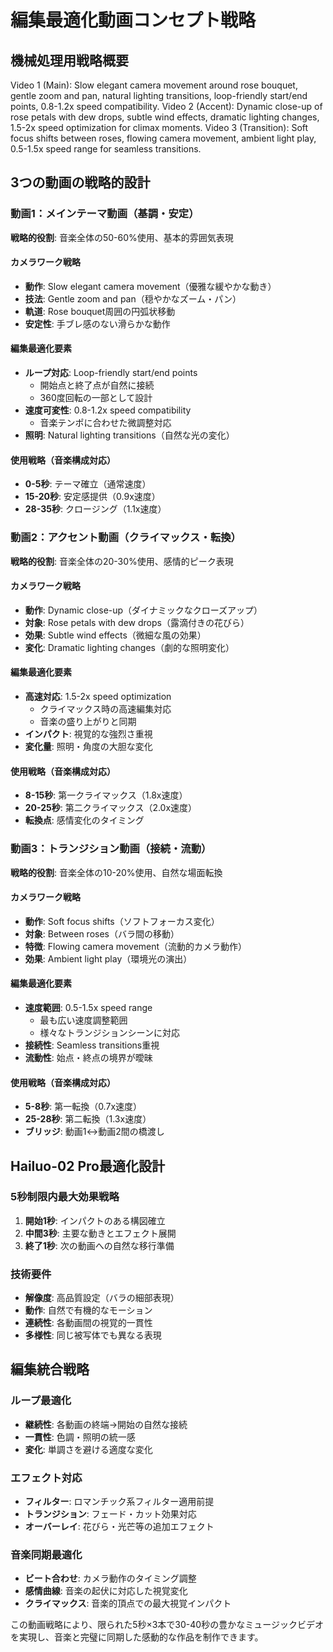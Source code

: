 # 編集最適化動画コンセプト戦略

## 機械処理用戦略概要
Video 1 (Main): Slow elegant camera movement around rose bouquet, gentle zoom and pan, natural lighting transitions, loop-friendly start/end points, 0.8-1.2x speed compatibility. Video 2 (Accent): Dynamic close-up of rose petals with dew drops, subtle wind effects, dramatic lighting changes, 1.5-2x speed optimization for climax moments. Video 3 (Transition): Soft focus shifts between roses, flowing camera movement, ambient light play, 0.5-1.5x speed range for seamless transitions.

## 3つの動画の戦略的設計

### 動画1：メインテーマ動画（基調・安定）
**戦略的役割**: 音楽全体の50-60%使用、基本的雰囲気表現

#### カメラワーク戦略
- **動作**: Slow elegant camera movement（優雅な緩やかな動き）
- **技法**: Gentle zoom and pan（穏やかなズーム・パン）
- **軌道**: Rose bouquet周囲の円弧状移動
- **安定性**: 手ブレ感のない滑らかな動作

#### 編集最適化要素
- **ループ対応**: Loop-friendly start/end points
  - 開始点と終了点が自然に接続
  - 360度回転の一部として設計
- **速度可変性**: 0.8-1.2x speed compatibility
  - 音楽テンポに合わせた微調整対応
- **照明**: Natural lighting transitions（自然な光の変化）

#### 使用戦略（音楽構成対応）
- **0-5秒**: テーマ確立（通常速度）
- **15-20秒**: 安定感提供（0.9x速度）
- **28-35秒**: クロージング（1.1x速度）

### 動画2：アクセント動画（クライマックス・転換）
**戦略的役割**: 音楽全体の20-30%使用、感情的ピーク表現

#### カメラワーク戦略
- **動作**: Dynamic close-up（ダイナミックなクローズアップ）
- **対象**: Rose petals with dew drops（露滴付きの花びら）
- **効果**: Subtle wind effects（微細な風の効果）
- **変化**: Dramatic lighting changes（劇的な照明変化）

#### 編集最適化要素
- **高速対応**: 1.5-2x speed optimization
  - クライマックス時の高速編集対応
  - 音楽の盛り上がりと同期
- **インパクト**: 視覚的な強烈さ重視
- **変化量**: 照明・角度の大胆な変化

#### 使用戦略（音楽構成対応）
- **8-15秒**: 第一クライマックス（1.8x速度）
- **20-25秒**: 第二クライマックス（2.0x速度）
- **転換点**: 感情変化のタイミング

### 動画3：トランジション動画（接続・流動）
**戦略的役割**: 音楽全体の10-20%使用、自然な場面転換

#### カメラワーク戦略
- **動作**: Soft focus shifts（ソフトフォーカス変化）
- **対象**: Between roses（バラ間の移動）
- **特徴**: Flowing camera movement（流動的カメラ動作）
- **効果**: Ambient light play（環境光の演出）

#### 編集最適化要素
- **速度範囲**: 0.5-1.5x speed range
  - 最も広い速度調整範囲
  - 様々なトランジションシーンに対応
- **接続性**: Seamless transitions重視
- **流動性**: 始点・終点の境界が曖昧

#### 使用戦略（音楽構成対応）
- **5-8秒**: 第一転換（0.7x速度）
- **25-28秒**: 第二転換（1.3x速度）
- **ブリッジ**: 動画1↔動画2間の橋渡し

## Hailuo-02 Pro最適化設計

### 5秒制限内最大効果戦略
1. **開始1秒**: インパクトのある構図確立
2. **中間3秒**: 主要な動きとエフェクト展開
3. **終了1秒**: 次の動画への自然な移行準備

### 技術要件
- **解像度**: 高品質設定（バラの細部表現）
- **動作**: 自然で有機的なモーション
- **連続性**: 各動画間の視覚的一貫性
- **多様性**: 同じ被写体でも異なる表現

## 編集統合戦略

### ループ最適化
- **継続性**: 各動画の終端→開始の自然な接続
- **一貫性**: 色調・照明の統一感
- **変化**: 単調さを避ける適度な変化

### エフェクト対応
- **フィルター**: ロマンチック系フィルター適用前提
- **トランジション**: フェード・カット効果対応
- **オーバーレイ**: 花びら・光芒等の追加エフェクト

### 音楽同期最適化
- **ビート合わせ**: カメラ動作のタイミング調整
- **感情曲線**: 音楽の起伏に対応した視覚変化
- **クライマックス**: 音楽的頂点での最大視覚インパクト

この動画戦略により、限られた5秒×3本で30-40秒の豊かなミュージックビデオを実現し、音楽と完璧に同期した感動的な作品を制作できます。